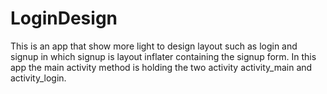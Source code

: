 # LoginDesign
This is an app that show more light to design layout such as login and signup in which signup is layout inflater containing the signup form.
In this app the main activity method is holding the two activity activity_main and activity_login. 

